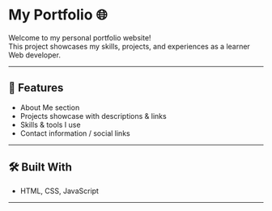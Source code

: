 # My Portfolio 🌐

Welcome to my personal portfolio website!  
This project showcases my skills, projects, and experiences as a learner Web developer.

---

## 🚀 Features
- About Me section  
- Projects showcase with descriptions & links  
- Skills & tools I use  
- Contact information / social links  

---

## 🛠️ Built With
- HTML, CSS, JavaScript

---
